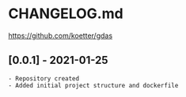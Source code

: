 # CHANGELOG.md
https://github.com/koetter/gdas

## [0.0.1] - 2021-01-25
    - Repository created
    - Added initial project structure and dockerfile 
